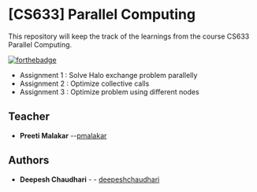 # [CS633] Parallel Computing 

This repository will keep the track of the learnings from the course CS633 Parallel Computing.

[![forthebadge](https://forthebadge.com/images/badges/made-with-c.svg)](https://forthebadge.com)

* Assignment 1 : Solve Halo exchange problem parallelly 
* Assignment 2 : Optimize collective calls 
* Assignment 3 : Optimize problem using different nodes

## Teacher
* **Preeti Malakar** --[pmalakar](https://www.cse.iitk.ac.in/users/pmalakar/)

## Authors

* **Deepesh Chaudhari** - - [deepeshchaudhari](https://github.com/deepeshchaudhari)
